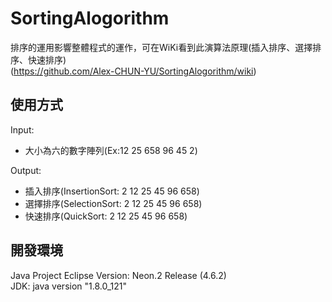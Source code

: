 # SortingAlogorithm
排序的運用影響整體程式的運作，可在WiKi看到此演算法原理(插入排序、選擇排序、快速排序)</br>
(https://github.com/Alex-CHUN-YU/SortingAlogorithm/wiki)
## 使用方式
Input:</br>
* 大小為六的數字陣列(Ex:12 25 658 96 45 2)</br>

Output:</br>
* 插入排序(InsertionSort: 2 12 25 45 96 658)</br>
* 選擇排序(SelectionSort: 2 12 25 45 96 658)</br>
* 快速排序(QuickSort: 2 12 25 45 96 658)</br>

## 開發環境
Java Project
Eclipse Version: Neon.2 Release (4.6.2)</br>
JDK: java version "1.8.0_121"</br>

